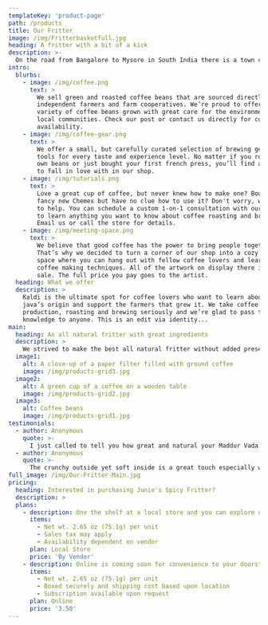 ```yaml
---
templateKey: 'product-page'
path: /products
title: Our Fritter
image: /img/Fritterbasketfull.jpg
heading: A fritter with a bit of a kick
description: >-
  On the road from Bangalore to Mysore in South India there is a town called Maddur.  
intro:
  blurbs:
    - image: /img/coffee.png
      text: >
        We sell green and roasted coffee beans that are sourced directly from
        independent farmers and farm cooperatives. We’re proud to offer a
        variety of coffee beans grown with great care for the environment and
        local communities. Check our post or contact us directly for current
        availability.
    - image: /img/coffee-gear.png
      text: >
        We offer a small, but carefully curated selection of brewing gear and
        tools for every taste and experience level. No matter if you roast your
        own beans or just bought your first french press, you’ll find a gadget
        to fall in love with in our shop.
    - image: /img/tutorials.png
      text: >
        Love a great cup of coffee, but never knew how to make one? Bought a
        fancy new Chemex but have no clue how to use it? Don't worry, we’re here
        to help. You can schedule a custom 1-on-1 consultation with our baristas
        to learn anything you want to know about coffee roasting and brewing.
        Email us or call the store for details.
    - image: /img/meeting-space.png
      text: >
        We believe that good coffee has the power to bring people together.
        That’s why we decided to turn a corner of our shop into a cozy meeting
        space where you can hang out with fellow coffee lovers and learn about
        coffee making techniques. All of the artwork on display there is for
        sale. The full price you pay goes to the artist.
  heading: What we offer
  description: >
    Kaldi is the ultimate spot for coffee lovers who want to learn about their
    java’s origin and support the farmers that grew it. We take coffee
    production, roasting and brewing seriously and we’re glad to pass that
    knowledge to anyone. This is an edit via identity...
main:
  heading: An all natural fritter with great ingredients
  description: >
    We strived to make the best all natural fritter without added preservatives and made in the USA.  Our ingredients include the following Rice Flour, All Purpose Flour, Cream of Wheat, Gram Flour, Onions, Green Chilis, Coriander Leaf, Salt, Sugar, Corn Oil, and Water.
  image1:
    alt: A close-up of a paper filter filled with ground coffee
    image: /img/products-grid3.jpg
  image2:
    alt: A green cup of a coffee on a wooden table
    image: /img/products-grid2.jpg
  image3:
    alt: Coffee beans
    image: /img/products-grid1.jpg
testimonials:
  - author: Anonymous
    quote: >-
      I just called to tell you how great and natural your Maddur Vada [fritter] is and how excited I am each time I have one.    
  - author: Anonymous
    quote: >-
      The crunchy outside yet soft inside is a great touch especially with the chilis.  They sneak up on you in the most happy and pleasant manner.
full_image: /img/Our-Fritter-Main.jpg
pricing:
  heading: Interested in purchasing Junie's Spicy Fritter?
  description: >
  plans:
    - description: One the shelf at a local store and you can explore our partners stores as well!  Explore our shop section.
      items:
        - Net wt. 2.65 oz (75.1g) per unit
        - Sales tax may apply
        - Availability dependent on vendor
      plan: Local Store
      price: 'By Vendor'
    - description: Online is coming soon for convenience to your doorstep. Can't wait, contact us!  See details on our shop section.
      items:
        - Net wt. 2.65 oz (75.1g) per unit
        - Boxed securely and shipping cost based upon location
        - Subscription available upon request
      plan: Online
      price: '3.50'
---
```

